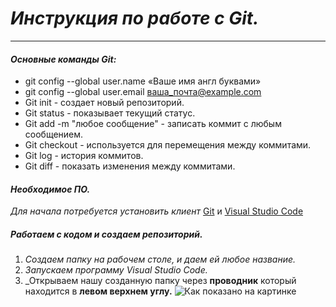 # _Инструкция по работе с Git._
***

#### _Основные команды Git:_
* git config --global user.name «Ваше имя англ буквами»
* git config --global user.email ваша_почта@example.com
* Git init - создает новый репозиторий.
* Git status - показывает текущий статус.
* Git add -m "любое сообщение" - записать коммит с любым сообщением.
* Git checkout - используется для перемещения между коммитами.
* Git log - история коммитов.
* Git diff - показать изменения между коммитами.


#### _Необходимое ПО._
_Для начала потребуется установить клиент_  [Git](https://git-scm.com/downloads) и [Visual Studio Code](https://code.visualstudio.com/)

##### _Работаем с кодом и создаем репозиторий._
1. _Создаем папку на рабочем столе, и даем ей любое название._
2. _Запускаем программу Visual Studio Code._
3. _Открываем нашу созданную папку через **проводник** который находится в **левом верхнем углу.**
![Как показано на картинке](3123131231.png)

